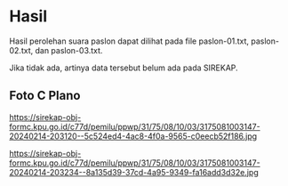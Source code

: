# Hasil

Hasil perolehan suara paslon dapat dilihat pada file paslon-01.txt, paslon-02.txt, dan paslon-03.txt.

Jika tidak ada, artinya data tersebut belum ada pada SIREKAP.

## Foto C Plano

https://sirekap-obj-formc.kpu.go.id/c77d/pemilu/ppwp/31/75/08/10/03/3175081003147-20240214-203120--5c524ed4-4ac8-4f0a-9565-c0eecb52f186.jpg

https://sirekap-obj-formc.kpu.go.id/c77d/pemilu/ppwp/31/75/08/10/03/3175081003147-20240214-203234--8a135d39-37cd-4a95-9349-fa16add3d32e.jpg
